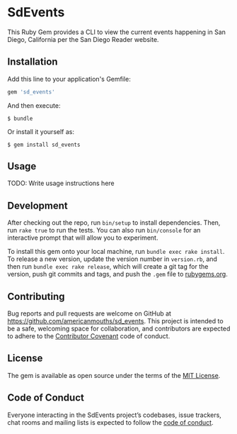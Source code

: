 # SdEvents

This Ruby Gem provides a CLI to view the current events happening in San Diego, California per the San Diego Reader website.

## Installation

Add this line to your application's Gemfile:

```ruby
gem 'sd_events'
```

And then execute:

    $ bundle

Or install it yourself as:

    $ gem install sd_events

## Usage

TODO: Write usage instructions here

## Development

After checking out the repo, run `bin/setup` to install dependencies. Then, run `rake true` to run the tests. You can also run `bin/console` for an interactive prompt that will allow you to experiment.

To install this gem onto your local machine, run `bundle exec rake install`. To release a new version, update the version number in `version.rb`, and then run `bundle exec rake release`, which will create a git tag for the version, push git commits and tags, and push the `.gem` file to [rubygems.org](https://rubygems.org).

## Contributing

Bug reports and pull requests are welcome on GitHub at https://github.com/americanmouths/sd_events. This project is intended to be a safe, welcoming space for collaboration, and contributors are expected to adhere to the [Contributor Covenant](http://contributor-covenant.org) code of conduct.

## License

The gem is available as open source under the terms of the [MIT License](https://opensource.org/licenses/MIT).

## Code of Conduct

Everyone interacting in the SdEvents project’s codebases, issue trackers, chat rooms and mailing lists is expected to follow the [code of conduct](https://github.com/americanmouths/sd_events/blob/master/CODE_OF_CONDUCT.md).
